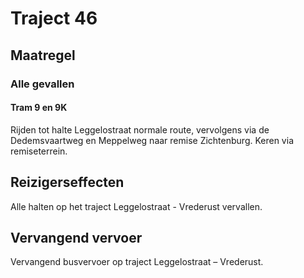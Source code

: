 # Traject 46
## Maatregel
### Alle gevallen

#### Tram 9 en 9K
Rijden tot halte Leggelostraat normale route, vervolgens via de Dedemsvaartweg en Meppelweg naar remise Zichtenburg. Keren via remiseterrein.

## Reizigerseffecten
Alle halten op het traject Leggelostraat - Vrederust vervallen.

## Vervangend vervoer
Vervangend busvervoer op traject Leggelostraat – Vrederust.


